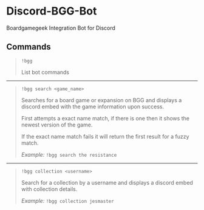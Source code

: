 # Discord-BGG-Bot
Boardgamegeek Integration Bot for Discord

## **Commands**

>`!bgg`
>
>List bot commands
---
>`!bgg search <game_name>`  
>
>Searches for a board game or expansion on BGG and displays a discord embed with the game information upon success.  
>
>First attempts a exact name match, if there is one then it shows the newest version of the game.
>
>If the exact name match fails it will return the first result for a fuzzy match.
>
>_Example:_ `!bgg search the resistance`  
---
>`!bgg collection <username>`
>
>Search for a collection by a username and displays a discord embed with collection details.
>
>_Example:_ `!bgg collection jesmaster`